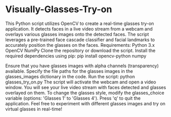 # Visually-Glasses-Try-on
This Python script utilizes OpenCV to create a real-time glasses try-on application. It detects faces in a live video stream from a webcam and overlays various glasses images onto the detected faces. The script leverages a pre-trained face cascade classifier and facial landmarks to accurately position the glasses on the faces.
Requirements:
Python 3.x
OpenCV
NumPy
Clone the repository or download the script.
Install the required dependencies using pip:
pip install opencv-python numpy

Ensure that you have glasses images with alpha channels (transparency) available.
Specify the file paths for the glasses images in the glasses_images dictionary in the code.
Run the script:
python glasses_try_on.py
The script will activate the webcam and open a video window.
You will see your live video stream with faces detected and glasses overlayed on them.
To change the glasses style, modify the glasses_choice variable (options: 'Glasses 1' to 'Glasses 4').
Press 'q' to quit the application.
Feel free to experiment with different glasses images and try on virtual glasses in real-time!
